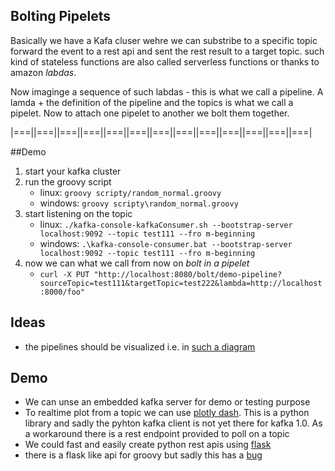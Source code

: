 ## Bolting Pipelets
Basically we have a Kafa cluser wehre we can substribe to a specific topic
forward the event to a rest api and sent the rest result to a target topic.
such kind of stateless functions are also called serverless functions or 
thanks to amazon _labdas_.  

Now imaginge a sequence of such labdas - this is what we call a pipeline.
A lamda + the definition of the pipeline and the topics is what we call a 
pipelet. Now to attach one pipelet to another we bolt them together.

|===||===||===||===||===||===||===||===||===||===||===||===||===|

##Demo
1. start your kafka cluster
2. run the groovy script
    * linux: `groovy scripty/random_normal.groovy`
    * windows: `groovy scripty\random_normal.groovy`
3. start listening on the topic
    * linux: `./kafka-console-kafkaConsumer.sh --bootstrap-server localhost:9092 --topic test111 --fro
m-beginning`
    * windows: `.\kafka-console-consumer.bat --bootstrap-server localhost:9092 --topic test111 --fro
m-beginning`
4. now we can what we call from now on _bolt in a pipelet_
    * `curl -X PUT "http://localhost:8080/bolt/demo-pipeline?sourceTopic=test111&targetTopic=test222&lambda=http://localhost:8000/foo"`


## Ideas
* the pipelines should be visualized i.e. in [such a diagram](https://gojs.net/latest/samples/dynamicPorts.html)

## Demo
* We can unse an embedded kafka server for demo or testing purpose
* To realtime plot from a topic we can use [plotly dash](https://plot.ly/dash/).
  This is a python library and sadly the pyhton kafka client is not yet there for kafka 1.0.
  As a workaround there is a rest endpoint provided to poll on a topic
* We could fast and easily create python rest apis using [flask](https://blog.miguelgrinberg.com/post/designing-a-restful-api-with-python-and-flask)  
* there is a flask like api for groovy but sadly this has a [bug](https://github.com/perwendel/spark/issues/946#issuecomment-348493178)
